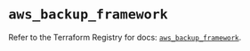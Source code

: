 # `aws_backup_framework`

Refer to the Terraform Registry for docs: [`aws_backup_framework`](https://registry.terraform.io/providers/hashicorp/aws/5.32.0/docs/resources/backup_framework).
